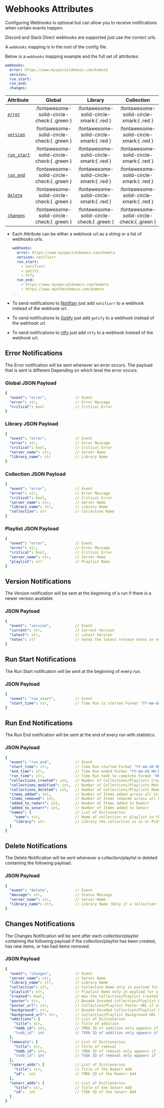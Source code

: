 # Webhooks Attributes

Configuring Webhooks is optional but can allow you to receive notifications when certain events happen.

Discord and Slack Direct webhooks are supported just use the correct urls. 

A `webhooks` mapping is in the root of the config file.

Below is a `webhooks` mapping example and the full set of attributes:

```yaml
webhooks:
  error: https://www.myspecialdomain.com/kometa
  version:
  run_start:
  run_end:
  changes:
```

| Attribute                               |                   Global                   |                  Library                   |                  Collection                  |
|:----------------------------------------|:------------------------------------------:|:------------------------------------------:|:--------------------------------------------:|
| [`error`](#error-notifications)         | :fontawesome-solid-circle-check:{ .green } |  :fontawesome-solid-circle-xmark:{ .red }  |   :fontawesome-solid-circle-xmark:{ .red }   |
| [`version`](#version-notifications)     | :fontawesome-solid-circle-check:{ .green } |  :fontawesome-solid-circle-xmark:{ .red }  |   :fontawesome-solid-circle-xmark:{ .red }   |
| [`run_start`](#run-start-notifications) | :fontawesome-solid-circle-check:{ .green } |  :fontawesome-solid-circle-xmark:{ .red }  |   :fontawesome-solid-circle-xmark:{ .red }   |
| [`run_end`](#run-end-notifications)     | :fontawesome-solid-circle-check:{ .green } |  :fontawesome-solid-circle-xmark:{ .red }  |   :fontawesome-solid-circle-xmark:{ .red }   |
| [`delete`](#delete-notifications)       | :fontawesome-solid-circle-check:{ .green } |  :fontawesome-solid-circle-xmark:{ .red }  |   :fontawesome-solid-circle-xmark:{ .red }   |
| [`changes`](#changes-notifications)     | :fontawesome-solid-circle-check:{ .green } | :fontawesome-solid-circle-check:{ .green } |  :fontawesome-solid-circle-check:{ .green }  |

* Each Attribute can be either a webhook url as a string or a list of webhooks urls.
  ```yaml
  webhooks:
    error: https://www.myspecialdomain.com/kometa
    version: notifiarr
    run_start:
      - notifiarr
      - gotify
      - ntfy
    run_end:
      - https://www.myspecialdomain.com/kometa
      - https://www.myotherdomain.com/kometa
  ...
  ```
  
* To send notifications to [Notifiarr](notifiarr.md) just add `notifiarr` to a webhook instead of the webhook url.
* To send notifications to [Gotify](gotify.md) just add `gotify` to a webhook instead of the webhook url.
* To send notifications to [ntfy](ntfy.md) just add `ntfy` to a webhook instead of the webhook url.

## Error Notifications

The Error notification will be sent whenever an error occurs. The payload that is sent is different Depending on which 
level the error occurs.

### Global JSON Payload

```yaml
{
  "event": "error",             // Event
  "error": str,                 // Error Message
  "critical": bool              // Critical Error
}
```

### Library JSON Payload

```yaml
{
  "event": "error",             // Event
  "error": str,                 // Error Message
  "critical": bool,             // Critical Error
  "server_name": str,           // Server Name
  "library_name": str           // Library Name
}
```

### Collection JSON Payload

```yaml
{
  "event": "error",             // Event
  "error": str,                 // Error Message
  "critical": bool,             // Critical Error
  "server_name": str,           // Server Name
  "library_name": str,          // Library Name
  "collection": str             // Collection Name
}
```

### Playlist JSON Payload

```yaml
{
  "event": "error",             // Event
  "error": str,                 // Error Message
  "critical": bool,             // Critical Error
  "server_name": str,           // Server Name
  "playlist": str               // Playlist Name
}
```

## Version Notifications

The Version notification will be sent at the beginning of a run if there is a newer version available.

### JSON Payload

```yaml
{
  "event": "version",           // Event
  "current": str,               // Current Version
  "latest": str,                // Latest Version 
  "notes": str                  // Sends the latest release notes or new commits to develop since your version
}
```

## Run Start Notifications

The Run Start notification will be sent at the beginning of every run.

### JSON Payload

```yaml
{
  "event": "run_start",         // Event
  "start_time": str,            // Time Run is started Format "YY-mm-dd HH:MM:SS"
}
```

## Run End Notifications

The Run End notification will be sent at the end of every run with statistics.

### JSON Payload

```yaml
{
  "event": "run_end",           // Event
  "start_time": str,            // Time Run started Format "YY-mm-dd HH:MM:SS"
  "end_time": str,              // Time Run ended Format "YY-mm-dd HH:MM:SS"
  "run_time": str,              // Time Run took to complete Format "HH:MM"
  "collections_created": int,   // Number of Collections/Playlists Created
  "collections_modified": int,  // Number of Collections/Playlists Modified
  "collections_deleted": int,   // Number of Collections/Playlists Removed
  "items_added": int,           // Number of Items added across all Collections/Playlists
  "items_removed": int,         // Number of Items removed across all Collections/Playlists
  "added_to_radarr": int,       // Number of Items added to Radarr
  "added_to_sonarr": int,       // Number of Items added to Sonarr
  "names": [                    // List of Dictionaries
    "name": str,                // Name of collection or playlist in the run 
    "library": str              // Library the collection is in or PLAYLIST
  ]
}
```

## Delete Notifications

The Delete Notification will be sent whenever a collection/playlist is deleted containing the following payload.

### JSON Payload

```yaml
{
  "event": "delete",            // Event
  "message": str,               // Status Message
  "server_name": str,           // Server Name
  "library_name": str,          // Library Name (Only if a Collection is deleted)
}
```

## Changes Notifications

The Changes Notification will be sent after each collection/playlist containing the following payload if the 
collection/playlist has been created, has new items, or has had items removed.

### JSON Payload

```yaml
{
  "event": "changes",           // Event
  "server_name": str,           // Server Name
  "library_name": str,          // Library Name
  "collection": str,            // Collection Name only in payload for a collection
  "playlist": str,              // Playlist Name only in payload for a playlist
  "created": bool,              // Was the Collection/Playlist Created on this run
  "poster": str,                // Base64 Encoded Collection/Playlist Poster if no poster_url is found
  "poster_url": str,            // Collection/Playlist Poster URL if available
  "background": str,            // Base64 Encoded Collection/Playlist Background if no poster_url is found
  "background_url": str,        // Collection/Playlist Background URL if available
  "additions": [                // List of Dictionaries
    "title": str,               // Title of addition
    "tmdb_id": int,             // TMDb ID of addition only appears if it's a Movie
    "tvdb_id": int              // TVDb ID of addition only appears if it's a Show
  ],
  "removals": [                 // List of Dictionaries
    "title": str,               // Title of removal
    "tmdb_id": int,             // TMDb ID of removal only appears if it's a Movie
    "tvdb_id": int              // TVDb ID of removal only appears if it's a Show
  ],
  "radarr_adds": [              // List of Dictionaries
    "title": str,               // Title of the Radarr Add
    "id":  int                  // TMDb ID of the Radarr Add
  ],
  "sonarr_adds": [              // List of Dictionaries
    "title": str,               // Title of the Sonarr Add
    "id":  int                  // TVDb ID of the Sonarr Add
  ]
}
```
